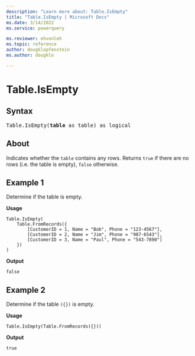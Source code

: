 ```yaml
---
description: "Learn more about: Table.IsEmpty"
title: "Table.IsEmpty | Microsoft Docs"
ms.date: 3/14/2022
ms.service: powerquery

ms.reviewer: ehvonleh
ms.topic: reference
author: dougklopfenstein
ms.author: dougklo

---
```

# Table.IsEmpty

## Syntax

<pre>
Table.IsEmpty(<b>table</b> as table) as logical 
</pre>
  
## About

Indicates whether the `table` contains any rows. Returns `true` if there are no rows (i.e. the table is empty), `false` otherwise.

## Example 1

Determine if the table is empty.

**Usage**

```powerquery-m
Table.IsEmpty(
    Table.FromRecords({
        [CustomerID = 1, Name = "Bob", Phone = "123-4567"],
        [CustomerID = 2, Name = "Jim", Phone = "987-6543"],
        [CustomerID = 3, Name = "Paul", Phone = "543-7890"]
    })
)
```

**Output**

`false`

## Example 2

Determine if the table `({})` is empty.

**Usage**

```powerquery-m
Table.IsEmpty(Table.FromRecords({}))
```

**Output**

`true`
